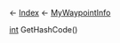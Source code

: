 ← [Index](Api-Index) ← [MyWaypointInfo](Sandbox.ModAPI.Ingame.MyWaypointInfo)

[int](System.Int32) GetHashCode()